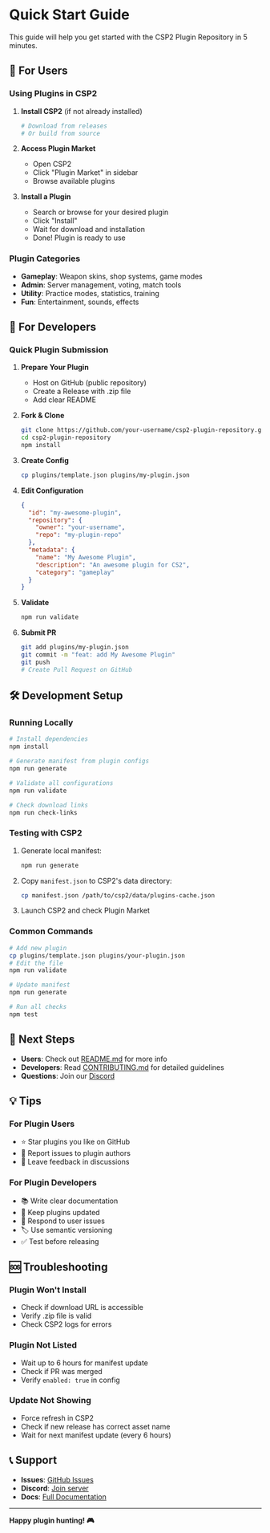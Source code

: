 # Quick Start Guide

This guide will help you get started with the CSP2 Plugin Repository in 5 minutes.

## 🎯 For Users

### Using Plugins in CSP2

1. **Install CSP2** (if not already installed)
   ```bash
   # Download from releases
   # Or build from source
   ```

2. **Access Plugin Market**
   - Open CSP2
   - Click "Plugin Market" in sidebar
   - Browse available plugins

3. **Install a Plugin**
   - Search or browse for your desired plugin
   - Click "Install"
   - Wait for download and installation
   - Done! Plugin is ready to use

### Plugin Categories

- **Gameplay**: Weapon skins, shop systems, game modes
- **Admin**: Server management, voting, match tools
- **Utility**: Practice modes, statistics, training
- **Fun**: Entertainment, sounds, effects

## 🚀 For Developers

### Quick Plugin Submission

1. **Prepare Your Plugin**
   - Host on GitHub (public repository)
   - Create a Release with .zip file
   - Add clear README

2. **Fork & Clone**
   ```bash
   git clone https://github.com/your-username/csp2-plugin-repository.git
   cd csp2-plugin-repository
   npm install
   ```

3. **Create Config**
   ```bash
   cp plugins/template.json plugins/my-plugin.json
   ```

4. **Edit Configuration**
   ```json
   {
     "id": "my-awesome-plugin",
     "repository": {
       "owner": "your-username",
       "repo": "my-plugin-repo"
     },
     "metadata": {
       "name": "My Awesome Plugin",
       "description": "An awesome plugin for CS2",
       "category": "gameplay"
     }
   }
   ```

5. **Validate**
   ```bash
   npm run validate
   ```

6. **Submit PR**
   ```bash
   git add plugins/my-plugin.json
   git commit -m "feat: add My Awesome Plugin"
   git push
   # Create Pull Request on GitHub
   ```

## 🛠️ Development Setup

### Running Locally

```bash
# Install dependencies
npm install

# Generate manifest from plugin configs
npm run generate

# Validate all configurations
npm run validate

# Check download links
npm run check-links
```

### Testing with CSP2

1. Generate local manifest:
   ```bash
   npm run generate
   ```

2. Copy `manifest.json` to CSP2's data directory:
   ```bash
   cp manifest.json /path/to/csp2/data/plugins-cache.json
   ```

3. Launch CSP2 and check Plugin Market

### Common Commands

```bash
# Add new plugin
cp plugins/template.json plugins/your-plugin.json
# Edit the file
npm run validate

# Update manifest
npm run generate

# Run all checks
npm test
```

## 📖 Next Steps

- **Users**: Check out [README.md](README.md) for more info
- **Developers**: Read [CONTRIBUTING.md](CONTRIBUTING.md) for detailed guidelines
- **Questions**: Join our [Discord](https://discord.gg/your-invite)

## 💡 Tips

### For Plugin Users

- ⭐ Star plugins you like on GitHub
- 🐛 Report issues to plugin authors
- 📝 Leave feedback in discussions

### For Plugin Developers

- 📚 Write clear documentation
- 🔄 Keep plugins updated
- 💬 Respond to user issues
- 🏷️ Use semantic versioning
- ✅ Test before releasing

## 🆘 Troubleshooting

### Plugin Won't Install
- Check if download URL is accessible
- Verify .zip file is valid
- Check CSP2 logs for errors

### Plugin Not Listed
- Wait up to 6 hours for manifest update
- Check if PR was merged
- Verify `enabled: true` in config

### Update Not Showing
- Force refresh in CSP2
- Check if new release has correct asset name
- Wait for next manifest update (every 6 hours)

## 📞 Support

- **Issues**: [GitHub Issues](https://github.com/your-org/csp2-plugin-repository/issues)
- **Discord**: [Join server](https://discord.gg/your-invite)
- **Docs**: [Full Documentation](README.md)

---

**Happy plugin hunting! 🎮**

